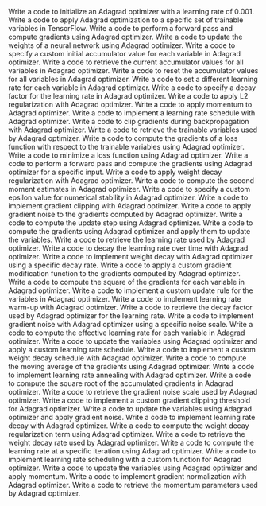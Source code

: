 Write a code to initialize an Adagrad optimizer with a learning rate of 0.001.
Write a code to apply Adagrad optimization to a specific set of trainable variables in TensorFlow.
Write a code to perform a forward pass and compute gradients using Adagrad optimizer.
Write a code to update the weights of a neural network using Adagrad optimizer.
Write a code to specify a custom initial accumulator value for each variable in Adagrad optimizer.
Write a code to retrieve the current accumulator values for all variables in Adagrad optimizer.
Write a code to reset the accumulator values for all variables in Adagrad optimizer.
Write a code to set a different learning rate for each variable in Adagrad optimizer.
Write a code to specify a decay factor for the learning rate in Adagrad optimizer.
Write a code to apply L2 regularization with Adagrad optimizer.
Write a code to apply momentum to Adagrad optimizer.
Write a code to implement a learning rate schedule with Adagrad optimizer.
Write a code to clip gradients during backpropagation with Adagrad optimizer.
Write a code to retrieve the trainable variables used by Adagrad optimizer.
Write a code to compute the gradients of a loss function with respect to the trainable variables using Adagrad optimizer.
Write a code to minimize a loss function using Adagrad optimizer.
Write a code to perform a forward pass and compute the gradients using Adagrad optimizer for a specific input.
Write a code to apply weight decay regularization with Adagrad optimizer.
Write a code to compute the second moment estimates in Adagrad optimizer.
Write a code to specify a custom epsilon value for numerical stability in Adagrad optimizer.
Write a code to implement gradient clipping with Adagrad optimizer.
Write a code to apply gradient noise to the gradients computed by Adagrad optimizer.
Write a code to compute the update step using Adagrad optimizer.
Write a code to compute the gradients using Adagrad optimizer and apply them to update the variables.
Write a code to retrieve the learning rate used by Adagrad optimizer.
Write a code to decay the learning rate over time with Adagrad optimizer.
Write a code to implement weight decay with Adagrad optimizer using a specific decay rate.
Write a code to apply a custom gradient modification function to the gradients computed by Adagrad optimizer.
Write a code to compute the square of the gradients for each variable in Adagrad optimizer.
Write a code to implement a custom update rule for the variables in Adagrad optimizer.
Write a code to implement learning rate warm-up with Adagrad optimizer.
Write a code to retrieve the decay factor used by Adagrad optimizer for the learning rate.
Write a code to implement gradient noise with Adagrad optimizer using a specific noise scale.
Write a code to compute the effective learning rate for each variable in Adagrad optimizer.
Write a code to update the variables using Adagrad optimizer and apply a custom learning rate schedule.
Write a code to implement a custom weight decay schedule with Adagrad optimizer.
Write a code to compute the moving average of the gradients using Adagrad optimizer.
Write a code to implement learning rate annealing with Adagrad optimizer.
Write a code to compute the square root of the accumulated gradients in Adagrad optimizer.
Write a code to retrieve the gradient noise scale used by Adagrad optimizer.
Write a code to implement a custom gradient clipping threshold for Adagrad optimizer.
Write a code to update the variables using Adagrad optimizer and apply gradient noise.
Write a code to implement learning rate decay with Adagrad optimizer.
Write a code to compute the weight decay regularization term using Adagrad optimizer.
Write a code to retrieve the weight decay rate used by Adagrad optimizer.
Write a code to compute the learning rate at a specific iteration using Adagrad optimizer.
Write a code to implement learning rate scheduling with a custom function for Adagrad optimizer.
Write a code to update the variables using Adagrad optimizer and apply momentum.
Write a code to implement gradient normalization with Adagrad optimizer.
Write a code to retrieve the momentum parameters used by Adagrad optimizer.